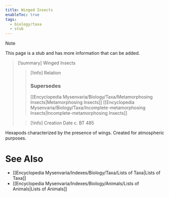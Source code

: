 ```yaml
---
title: Winged Insects
enableToc: true
tags:
  - biology/taxa
  - stub
---
```


> [!note]
> This page is a stub and has more information that can be added.

> [!summary] Winged Insects
> > [!info] Relation
> > ### Supersedes 
> > [[Encyclopedia Mysenvaria/Biology/Taxa/Metamorphosing Insects|Metamorphosing Insects]]
> > [[Encyclopedia Mysenvaria/Biology/Taxa/Incomplete-metamorphosing Insects|Incomplete-metamorphosing Insects]]
>
> > [!info] Creation Date
> > c. BT 485

Hexapods characterized by the presence of wings. Created for atmospheric purposes.

# See Also
- [[Encyclopedia Mysenvaria/Indexes/Biology/Taxa/Lists of Taxa|Lists of Taxa]]
- [[Encyclopedia Mysenvaria/Indexes/Biology/Animals/Lists of Animals|Lists of Animals]]
